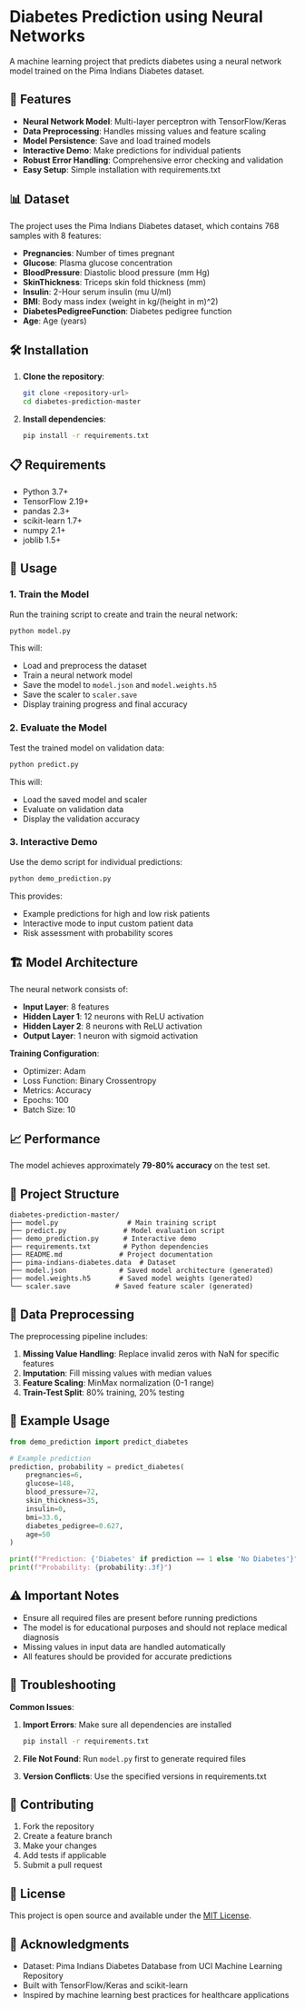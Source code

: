 # Diabetes Prediction using Neural Networks

A machine learning project that predicts diabetes using a neural network model trained on the Pima Indians Diabetes dataset.

## 🚀 Features

- **Neural Network Model**: Multi-layer perceptron with TensorFlow/Keras
- **Data Preprocessing**: Handles missing values and feature scaling
- **Model Persistence**: Save and load trained models
- **Interactive Demo**: Make predictions for individual patients
- **Robust Error Handling**: Comprehensive error checking and validation
- **Easy Setup**: Simple installation with requirements.txt

## 📊 Dataset

The project uses the Pima Indians Diabetes dataset, which contains 768 samples with 8 features:

- **Pregnancies**: Number of times pregnant
- **Glucose**: Plasma glucose concentration
- **BloodPressure**: Diastolic blood pressure (mm Hg)
- **SkinThickness**: Triceps skin fold thickness (mm)
- **Insulin**: 2-Hour serum insulin (mu U/ml)
- **BMI**: Body mass index (weight in kg/(height in m)^2)
- **DiabetesPedigreeFunction**: Diabetes pedigree function
- **Age**: Age (years)

## 🛠️ Installation

1. **Clone the repository**:
   ```bash
   git clone <repository-url>
   cd diabetes-prediction-master
   ```

2. **Install dependencies**:
   ```bash
   pip install -r requirements.txt
   ```

## 📋 Requirements

- Python 3.7+
- TensorFlow 2.19+
- pandas 2.3+
- scikit-learn 1.7+
- numpy 2.1+
- joblib 1.5+

## 🎯 Usage

### 1. Train the Model

Run the training script to create and train the neural network:

```bash
python model.py
```

This will:
- Load and preprocess the dataset
- Train a neural network model
- Save the model to `model.json` and `model.weights.h5`
- Save the scaler to `scaler.save`
- Display training progress and final accuracy

### 2. Evaluate the Model

Test the trained model on validation data:

```bash
python predict.py
```

This will:
- Load the saved model and scaler
- Evaluate on validation data
- Display the validation accuracy

### 3. Interactive Demo

Use the demo script for individual predictions:

```bash
python demo_prediction.py
```

This provides:
- Example predictions for high and low risk patients
- Interactive mode to input custom patient data
- Risk assessment with probability scores

## 🏗️ Model Architecture

The neural network consists of:
- **Input Layer**: 8 features
- **Hidden Layer 1**: 12 neurons with ReLU activation
- **Hidden Layer 2**: 8 neurons with ReLU activation
- **Output Layer**: 1 neuron with sigmoid activation

**Training Configuration**:
- Optimizer: Adam
- Loss Function: Binary Crossentropy
- Metrics: Accuracy
- Epochs: 100
- Batch Size: 10

## 📈 Performance

The model achieves approximately **79-80% accuracy** on the test set.

## 📁 Project Structure

```
diabetes-prediction-master/
├── model.py                 # Main training script
├── predict.py              # Model evaluation script
├── demo_prediction.py      # Interactive demo
├── requirements.txt        # Python dependencies
├── README.md              # Project documentation
├── pima-indians-diabetes.data  # Dataset
├── model.json             # Saved model architecture (generated)
├── model.weights.h5       # Saved model weights (generated)
└── scaler.save           # Saved feature scaler (generated)
```

## 🔧 Data Preprocessing

The preprocessing pipeline includes:

1. **Missing Value Handling**: Replace invalid zeros with NaN for specific features
2. **Imputation**: Fill missing values with median values
3. **Feature Scaling**: MinMax normalization (0-1 range)
4. **Train-Test Split**: 80% training, 20% testing

## 🎨 Example Usage

```python
from demo_prediction import predict_diabetes

# Example prediction
prediction, probability = predict_diabetes(
    pregnancies=6,
    glucose=148,
    blood_pressure=72,
    skin_thickness=35,
    insulin=0,
    bmi=33.6,
    diabetes_pedigree=0.627,
    age=50
)

print(f"Prediction: {'Diabetes' if prediction == 1 else 'No Diabetes'}")
print(f"Probability: {probability:.3f}")
```

## ⚠️ Important Notes

- Ensure all required files are present before running predictions
- The model is for educational purposes and should not replace medical diagnosis
- Missing values in input data are handled automatically
- All features should be provided for accurate predictions

## 🐛 Troubleshooting

**Common Issues**:

1. **Import Errors**: Make sure all dependencies are installed
   ```bash
   pip install -r requirements.txt
   ```

2. **File Not Found**: Run `model.py` first to generate required files

3. **Version Conflicts**: Use the specified versions in requirements.txt

## 🤝 Contributing

1. Fork the repository
2. Create a feature branch
3. Make your changes
4. Add tests if applicable
5. Submit a pull request

## 📄 License

This project is open source and available under the [MIT License](LICENSE).

## 🙏 Acknowledgments

- Dataset: Pima Indians Diabetes Database from UCI Machine Learning Repository
- Built with TensorFlow/Keras and scikit-learn
- Inspired by machine learning best practices for healthcare applications
